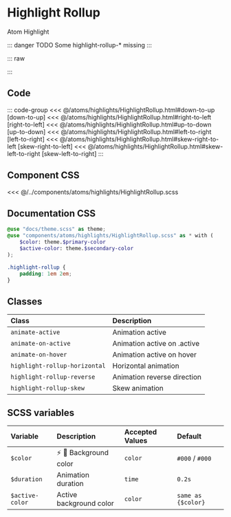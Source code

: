 # Highlight Rollup

<Badge type="tip">Atom</Badge> <Badge type="info">Highlight</Badge>

::: danger TODO
Some highlight-rollup-* missing
:::

::: raw
<div class="dev-section">
    <!--@include: ../../atoms/highlights/HighlightRollup.html -->
</div>
:::

## Code

::: code-group
<<< @/atoms/highlights/HighlightRollup.html#down-to-up [down-to-up]
<<< @/atoms/highlights/HighlightRollup.html#right-to-left [right-to-left]
<<< @/atoms/highlights/HighlightRollup.html#up-to-down [up-to-down]
<<< @/atoms/highlights/HighlightRollup.html#left-to-right [left-to-right]
<<< @/atoms/highlights/HighlightRollup.html#skew-right-to-left [skew-right-to-left]
<<< @/atoms/highlights/HighlightRollup.html#skew-left-to-right [skew-left-to-right]
:::

## Component CSS

<<< @/../components/atoms/highlights/HighlightRollup.scss

## Documentation CSS

```scss
@use "docs/theme.scss" as theme;
@use "components/atoms/highlights/HighlightRollup.scss" as * with (
    $color: theme.$primary-color
    $active-color: theme.$secondary-color
);

.highlight-rollup {
    padding: 1em 2em;
}
```

## Classes

| Class                         | Description                 |
|:------------------------------|:----------------------------|
| `animate-active`              | Animation active            |
| `animate-on-active`           | Animation active on .active |
| `animate-on-hover`            | Animation active on hover   |
| `highlight-rollup-horizontal` | Horizontal animation        |
| `highlight-rollup-reverse`    | Animation reverse direction |
| `highlight-rollup-skew`       | Skew animation              |


## SCSS variables

| Variable         | Description                                           | Accepted Values | Default            |
|:-----------------|:------------------------------------------------------|:----------------|:-------------------|
| `$color`         | :zap: :first_quarter_moon_with_face: Background color | `color`         | `#000` / `#000`    |
| `$duration`      | Animation duration                                    | `time`          | `0.2s`             |
| `$active-color`  | Active background color                               | `color`         | `same as {$color}` |


<style lang="scss">
@use "docs/theme.scss" as theme;
@use "components/atoms/highlights/HighlightRollup.scss" as * with (
    $color: theme.$primary-color,
    $active-color: theme.$secondary-color
);

.highlight-rollup {
    padding: 1em 2em;
}
</style>